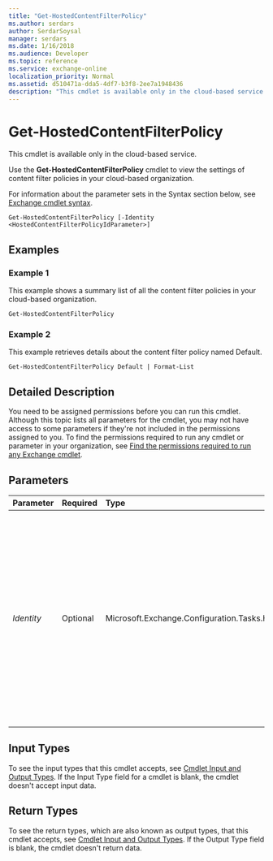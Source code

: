 ```yaml
---
title: "Get-HostedContentFilterPolicy"
ms.author: serdars
author: SerdarSoysal
manager: serdars
ms.date: 1/16/2018
ms.audience: Developer
ms.topic: reference
ms.service: exchange-online
localization_priority: Normal
ms.assetid: d510471a-dda5-4df7-b3f8-2ee7a1948436
description: "This cmdlet is available only in the cloud-based service."
---
```


# Get-HostedContentFilterPolicy

This cmdlet is available only in the cloud-based service. 
  
Use the **Get-HostedContentFilterPolicy** cmdlet to view the settings of content filter policies in your cloud-based organization.
  
For information about the parameter sets in the Syntax section below, see [Exchange cmdlet syntax](https://technet.microsoft.com/library/bb123552.aspx). 
  
```
Get-HostedContentFilterPolicy [-Identity <HostedContentFilterPolicyIdParameter>]

```

## Examples
<a name="Examples"> </a>

### Example 1

This example shows a summary list of all the content filter policies in your cloud-based organization.
  
```
Get-HostedContentFilterPolicy
```

### Example 2

This example retrieves details about the content filter policy named Default.
  
```
Get-HostedContentFilterPolicy Default | Format-List
```

## Detailed Description
<a name="DetailedDescription"> </a>

You need to be assigned permissions before you can run this cmdlet. Although this topic lists all parameters for the cmdlet, you may not have access to some parameters if they're not included in the permissions assigned to you. To find the permissions required to run any cmdlet or parameter in your organization, see [Find the permissions required to run any Exchange cmdlet](https://technet.microsoft.com/library/mt432940.aspx).
  
## Parameters
<a name="DetailedDescription"> </a>

|**Parameter**|**Required**|**Type**|**Description**|
|:-----|:-----|:-----|:-----|
| _Identity_ <br/> |Optional  <br/> |Microsoft.Exchange.Configuration.Tasks.HostedContentFilterPolicyIdParameter  <br/> |The  _Identity_ parameter specifies the content filter policy that you want to view. You can use any value that uniquely identifies the policy. For example, you can use the name, GUID or distinguished name (DN) of the content filter policy. <br/> |
   
## Input Types
<a name="InputTypes"> </a>

To see the input types that this cmdlet accepts, see [Cmdlet Input and Output Types](http://go.microsoft.com/fwlink/p/?linkId=616387). If the Input Type field for a cmdlet is blank, the cmdlet doesn't accept input data. 
  
## Return Types
<a name="ReturnTypes"> </a>

To see the return types, which are also known as output types, that this cmdlet accepts, see [Cmdlet Input and Output Types](http://go.microsoft.com/fwlink/p/?linkId=616387). If the Output Type field is blank, the cmdlet doesn't return data. 
  

